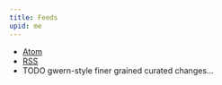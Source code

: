 ```yaml
---
title: Feeds
upid: me
---
```


* [Atom](./atom.xml)
* [RSS](./rss.xml)
* TODO gwern-style finer grained curated changes...
